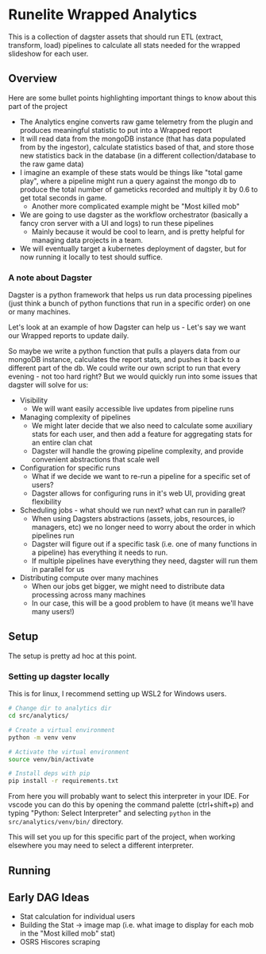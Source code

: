 # Runelite Wrapped Analytics

This is a collection of dagster assets that should run ETL (extract, transform, load) pipelines to calculate all stats needed for the wrapped slideshow for each user.

## Overview

Here are some bullet points highlighting important things to know about this part of the project

* The Analytics engine converts raw game telemetry from the plugin and produces meaningful statistic to put into a Wrapped report
* It will read data from the mongoDB instance (that has data populated from by the ingestor), calculate statistics based of that, and store those new statistics back in the database (in a different collection/database to the raw game data)
* I imagine an example of these stats would be things like "total game play", where a pipeline might run a query against the mongo db to produce the total number of gameticks recorded and multiply it by 0.6 to get total seconds in game.
  * Another more complicated example might be "Most killed mob"
* We are going to use dagster as the workflow orchestrator (basically a fancy cron server with a UI and logs) to run these pipelines
  * Mainly because it would be cool to learn, and is pretty helpful for managing data projects in a team.
* We will eventually target a kubernetes deployment of dagster, but for now running it locally to test should suffice.

### A note about Dagster

Dagster is a python framework that helps us run data processing pipelines (just think a bunch of python functions that run in a specific order) on one or many machines.

Let's look at an example of how Dagster can help us - Let's say we want our Wrapped reports to update daily.

So maybe we write a python function that pulls a players data from our mongoDB instance, calculates the report stats, and pushes it back to a different part of the db. We could write our own script to run that every evening - not too hard right? But we would quickly run into some issues that dagster will solve for us:

* Visibility
  * We will want easily accessible live updates from pipeline runs
* Managing complexity of pipelines
  * We might later decide that we also need to calculate some auxiliary stats for each user, and then add a feature for aggregating stats for an entire clan chat
  * Dagster will handle the growing pipeline complexity, and provide convenient abstractions that scale well
* Configuration for specific runs
  * What if we decide we want to re-run a pipeline for a specific set of users?
  * Dagster allows for configuring runs in it's web UI, providing great flexibility
* Scheduling jobs - what should we run next? what can run in parallel?
  * When using Dagsters abstractions (assets, jobs, resources, io managers, etc) we no longer need to worry about the order in which pipelines run
  * Dagster will figure out if a specific task (i.e. one of many functions in a pipeline) has everything it needs to run.
  * If multiple pipelines have everything they need, dagster will run them in parallel for us
* Distributing compute over many machines
  * When our jobs get bigger, we might need to distribute data processing across many machines
  * In our case, this will be a good problem to have (it means we'll have many users!)

## Setup

The setup is pretty ad hoc at this point.

### Setting up dagster locally

This is for linux, I recommend setting up WSL2 for Windows users.

```bash
# Change dir to analytics dir
cd src/analytics/

# Create a virtual environment
python -m venv venv

# Activate the virtual environment
source venv/bin/activate

# Install deps with pip
pip install -r requirements.txt
```

From here you will probably want to select this interpreter in your IDE. For vscode you can do this by opening the command palette (ctrl+shift+p) and typing "Python: Select Interpreter" and selecting `python` in the `src/analytics/venv/bin/` directory.

This will set you up for this specific part of the project, when working elsewhere you may need to select a different interpreter.

## Running



## Early DAG Ideas

* Stat calculation for individual users
* Building the Stat -> image map (i.e. what image to display for each mob in the "Most killed mob" stat)
* OSRS Hiscores scraping
